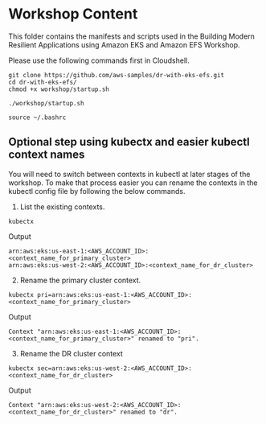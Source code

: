 # Workshop Content

This folder contains the manifests and scripts used in the Building Modern Resilient Applications using Amazon EKS and Amazon EFS Workshop.

Please use the following commands first in Cloudshell.

```
git clone https://github.com/aws-samples/dr-with-eks-efs.git
cd dr-with-eks-efs/
chmod +x workshop/startup.sh

./workshop/startup.sh

source ~/.bashrc
```

## Optional step using kubectx and easier kubectl context names

You will need to switch between contexts in kubectl at later stages of the workshop. To make that process easier you can rename the contexts in the kubectl config file by following the below commands. 

1. List the existing contexts.

```
kubectx
```

Output 
```
arn:aws:eks:us-east-1:<AWS_ACCOUNT_ID>:<context_name_for_primary_cluster>
arn:aws:eks:us-west-2:<AWS_ACCOUNT_ID>:<context_name_for_dr_cluster>
```

2. Rename the primary cluster context.

```
kubectx pri=arn:aws:eks:us-east-1:<AWS_ACCOUNT_ID>:<context_name_for_primary_cluster>
```

Output
```
Context "arn:aws:eks:us-east-1:<AWS_ACCOUNT_ID>:<context_name_for_primary_cluster>" renamed to "pri".
```

3. Rename the DR cluster context

```
kubectx sec=arn:aws:eks:us-west-2:<AWS_ACCOUNT_ID>:<context_name_for_dr_cluster>
```

Output
```
Context "arn:aws:eks:us-west-2:<AWS_ACCOUNT_ID>:<context_name_for_dr_cluster>" renamed to "dr".
```

